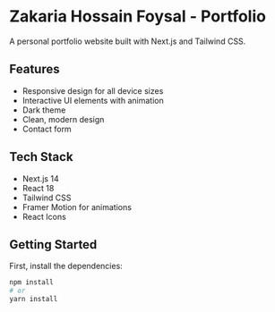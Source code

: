 # Zakaria Hossain Foysal - Portfolio

A personal portfolio website built with Next.js and Tailwind CSS.

## Features

- Responsive design for all device sizes
- Interactive UI elements with animation
- Dark theme
- Clean, modern design
- Contact form

## Tech Stack

- Next.js 14
- React 18
- Tailwind CSS
- Framer Motion for animations
- React Icons

## Getting Started

First, install the dependencies:

```bash
npm install
# or
yarn install